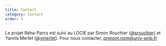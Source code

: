 ```yaml
---
title: Contact
category: Contact
order: 4
---
```


Le projet Réha-Parcs est suivi au LOCIE par Simon Rouchier ([@srouchier](https://github.com/srouchier)) et Yannis Merlet ([@ymerlet](https://github.com/ymerlet)). Pour nous contacter, prenom.nom@univ-smb.fr

